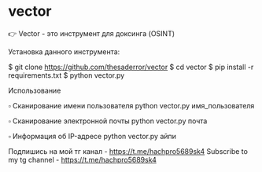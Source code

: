 # vector
👉 Vector - это инструмент для доксинга (OSINT)

Установка данного инструмента:

$ git clone https://github.com/thesaderror/vector
$ cd vector
$ pip install -r requirements.txt
$ python vector.py 

Использование 

▫️ Сканирование имени пользователя
python vector.py имя_пользователя

▫️ Сканирование электронной почты
python vector.py почта

▫️ Информация об IP-адресе
python vector.py айпи

Подпишись на мой тг канал - https://t.me/hachpro5689sk4
Subscribe to my tg channel - https://t.me/hachpro5689sk4
